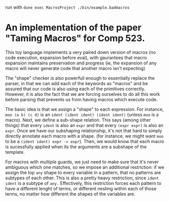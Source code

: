 run with 
`dune exec MacrosProject ./bin/example.badmacros`

# An implementation of the paper "Taming Macros" for Comp 523. 

This toy language implements a very paired down version of macros (no code execution, expansion before eval), with gaurantees that macro expansion maintains preservation and progress (ie, the expansion of any macro will never generate code that another macro isn't expecting)

The "shape" checker is also powerfull enough to essentially replace the parser, in that we can add each of the keywords as "macros" and be assured that our code is also using each of the primitives correctly. However, it is also the fact that we are forcing ourselves to do all this work before parsing that prevents us from having macros which execute code.

The basic idea is that we assign a "shape" to each expression. For instance, `moo (a b) (c d)` is an `ident (ident ident) (ident ident)` (unless `moo` is a macro). Next, we define a sub-shape relation. This says (among other things) that every `ident` is also an `expr` and that every `(expr expr)` is also an `expr`. Once we have our subshaping relationship, it's not that hard to simply directly annotate each macro with a shape. (for instance, we might want `moo` to be a `(ident ident) expr -> expr`). Then, we would know that each macro is sucessfully applied when its the arguments are a subshape of the template.

For macros  with multiple guards, we just need to make sure that it's never ambiguous which one matches, so we impose an additional restriction: if we assign the top `any` shape to every variable in a pattern, that no patterns are subtypes of each other. This is also a pretty heavy restriction, since `ident ident` is a subtype of `any.` Effectively, this restriction forces each pattern to have a different lenght of terms, or different nesting within each of those terms, no matter how different the shapes of the variables are.  
